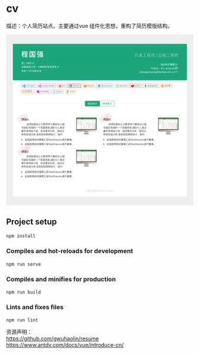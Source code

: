 # cv

  描述：个人简历站点。主要通过vue 组件化思想，重构了简历模版结构。
  
 ![个人简历](https://github.com/eric-projects/cv/blob/master/src/assets/projects/cv.png) 
 
 
## Project setup
```
npm install
```

### Compiles and hot-reloads for development
```
npm run serve
```

### Compiles and minifies for production
```
npm run build
```

### Lints and fixes files
```
npm run lint
```

资源声明：  
  https://github.com/gwuhaolin/resume  
  https://www.antdv.com/docs/vue/introduce-cn/  
